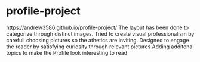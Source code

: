 # profile-project
https://andrew3586.github.io/profile-project/
The layout has been done to categorize through distinct images.
Tried to create visual professionalism by carefull choosing pictures so the athetics are inviting.
Designed to engage the reader by satisfying curiosity through relevant pictures
Adding additonal topics to make the Profile look interesting to read
